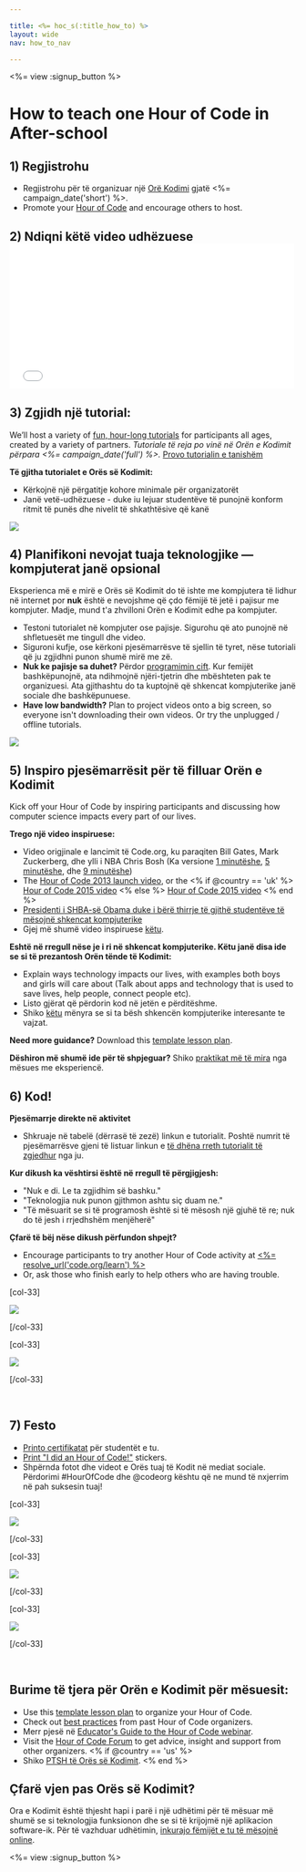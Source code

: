 ```yaml
---

title: <%= hoc_s(:title_how_to) %>
layout: wide
nav: how_to_nav

---
```


<%= view :signup_button %>

# How to teach one Hour of Code in After-school

## 1) Regjistrohu

  * Regjistrohu për të organizuar një [Orë Kodimi](<%= resolve_url('/') %>) gjatë <%= campaign_date('short') %>.
  * Promote your [Hour of Code](<%= resolve_url('/promote') %>) and encourage others to host.

## 2) Ndiqni këtë video udhëzuese <iframe width="500" height="255" src="//www.youtube.com/embed/SrnvvWDm73k" frameborder="0" allowfullscreen></iframe>
## 3) Zgjidh një tutorial:

We’ll host a variety of [fun, hour-long tutorials](<%= resolve_url('https://code.org/learn') %>) for participants all ages, created by a variety of partners. *Tutoriale të reja po vinë në Orën e Kodimit përpara <%= campaign_date('full') %>.* [ Provo tutorialin e tanishëm ](<%= resolve_url("https://code.org/learn") %>)

**Të gjitha tutorialet e Orës së Kodimit:**

  * Kërkojnë një përgatitje kohore minimale për organizatorët
  * Janë vetë-udhëzuese - duke iu lejuar studentëve të punojnë konform ritmit të punës dhe nivelit të shkathtësive që kanë

[![](/images/fit-700/tutorials.png)](<%= resolve_url('https://code.org/learn') %>)

## 4) Planifikoni nevojat tuaja teknologjike — kompjuterat janë opsional

Eksperienca më e mirë e Orës së Kodimit do të ishte me kompjutera të lidhur në internet por **nuk** është e nevojshme që çdo fëmijë të jetë i pajisur me kompjuter. Madje, mund t'a zhvilloni Orën e Kodimit edhe pa kompjuter.

  * Testoni tutorialet në kompjuter ose pajisje. Sigurohu që ato punojnë në shfletuesët me tingull dhe video.
  * Siguroni kufje, ose kërkoni pjesëmarrësve të sjellin të tyret, nëse tutoriali që ju zgjidhni punon shumë mirë me zë.
  * **Nuk ke pajisje sa duhet?** Përdor [ programimin cift](https://www.youtube.com/watch?v=vgkahOzFH2Q). Kur femijët bashkëpunojnë, ata ndihmojnë njëri-tjetrin dhe mbështeten pak te organizuesi. Ata gjithashtu do ta kuptojnë që shkencat kompjuterike janë sociale dhe bashkëpunuese.
  * **Have low bandwidth?** Plan to project videos onto a big screen, so everyone isn't downloading their own videos. Or try the unplugged / offline tutorials.

![](/images/fit-350/group_ipad.jpg)

## 5) Inspiro pjesëmarrësit për të filluar Orën e Kodimit

Kick off your Hour of Code by inspiring participants and discussing how computer science impacts every part of our lives.

**Trego një video inspiruese:**

  * Video origjinale e lancimit të Code.org, ku paraqiten Bill Gates, Mark Zuckerberg, dhe ylli i NBA Chris Bosh (Ka versione [1 minutëshe](https://www.youtube.com/watch?v=qYZF6oIZtfc), [5 minutëshe](https://www.youtube.com/watch?v=nKIu9yen5nc), dhe [9 minutëshe](https://www.youtube.com/watch?v=dU1xS07N-FA))
  * The [Hour of Code 2013 launch video](https://www.youtube.com/watch?v=FC5FbmsH4fw), or the <% if @country == 'uk' %> [Hour of Code 2015 video](https://www.youtube.com/watch?v=7L97YMYqLHc) <% else %> [Hour of Code 2015 video](https://www.youtube.com/watch?v=7L97YMYqLHc) <% end %>
  * [Presidenti i SHBA-së Obama duke i bërë thirrje të gjithë studentëve të mësojnë shkencat kompjuterike](https://www.youtube.com/watch?v=6XvmhE1J9PY)
  * Gjej më shumë video inspiruese [këtu](https://www.youtube.com/playlist?list=PLzdnOPI1iJNfpD8i4Sx7U0y2MccnrNZuP).

**Eshtë në rregull nëse je i ri në shkencat kompjuterike. Këtu janë disa ide se si të prezantosh Orën tënde të Kodimit:**

  * Explain ways technology impacts our lives, with examples both boys and girls will care about (Talk about apps and technology that is used to save lives, help people, connect people etc).
  * Listo gjërat që përdorin kod në jetën e përditëshme.
  * Shiko [këtu](<%= resolve_url('https://code.org/girls') %>) mënyra se si ta bësh shkencën kompjuterike interesante te vajzat.

**Need more guidance?** Download this [template lesson plan](/files/AfterschoolEducatorLessonPlanOutline.docx).

**Dëshiron më shumë ide për të shpjeguar?** Shiko [praktikat më të mira](http://www.slideshare.net/TeachCode/hour-of-code-best-practices-for-successful-educators-51273466) nga mësues me eksperiencë.

## 6) Kod!

**Pjesëmarrje direkte në aktivitet**

  * Shkruaje në tabelë (dërrasë të zezë) linkun e tutorialit. Poshtë numrit të pjesëmarrësve gjeni të listuar linkun e [të dhëna rreth tutorialit të zgjedhur](<%= resolve_url('https://code.org/learn') %>) nga ju.

**Kur dikush ka vështirsi është në rregull të përgjigjesh:**

  * "Nuk e di. Le ta zgjidhim së bashku."
  * "Teknologjia nuk punon gjithmon ashtu siç duam ne."
  * "Të mësuarit se si të programosh është si të mësosh një gjuhë të re; nuk do të jesh i rrjedhshëm menjëherë"

**Çfarë të bëj nëse dikush përfundon shpejt?**

  * Encourage participants to try another Hour of Code activity at [<%= resolve_url('code.org/learn') %>](<%= resolve_url('https://code.org/learn') %>)
  * Or, ask those who finish early to help others who are having trouble.

[col-33]

![](/images/fit-250/highschoolgirls.jpeg)

[/col-33]

[col-33]

![](/images/fit-300/group_ar.jpg)

[/col-33]

<p style="clear:both">
  &nbsp;
</p>

## 7) Festo

  * [Printo certifikatat](<%= resolve_url('https://code.org/certificates') %>) për studentët e tu.
  * [Print "I did an Hour of Code!"](<%= resolve_url('/resources/promote#stickers') %>) stickers.
  * Shpërnda fotot dhe videot e Orës tuaj të Kodit në mediat sociale. Përdorimi #HourOfCode dhe @codeorg kështu që ne mund të nxjerrim në pah suksesin tuaj!

[col-33]

![](/images/fit-250/celebrate2.jpeg)

[/col-33]

[col-33]

![](/images/fit-260/highlight-certificates.jpg)

[/col-33]

[col-33]

![](/images/fit-300/boy-certificate.jpg)

[/col-33]

<p style="clear:both">
  &nbsp;
</p>

## Burime të tjera për Orën e Kodimit për mësuesit:

  * Use this [template lesson plan](/files/AfterschoolEducatorLessonPlanOutline.docx) to organize your Hour of Code.
  * Check out [best practices](http://www.slideshare.net/TeachCode/hour-of-code-best-practices-for-successful-educators-51273466) from past Hour of Code organizers. 
  * Merr pjesë në [Educator's Guide to the Hour of Code webinar](http://www.eventbrite.com/e/an-educators-guide-to-the-hour-of-code-tickets-17987415845).
  * Visit the [Hour of Code Forum](http://forum.code.org/c/plc/hour-of-code) to get advice, insight and support from other organizers. <% if @country == 'us' %>
  * Shiko [PTSH të Orës së Kodimit](https://support.code.org/hc/en-us/categories/200147083-Hour-of-Code). <% end %>

## Çfarë vjen pas Orës së Kodimit?

Ora e Kodimit është thjesht hapi i parë i një udhëtimi për të mësuar më shumë se si teknologjia funksionon dhe se si të krijojmë një aplikacion software-ik. Për të vazhduar udhëtimin, [inkurajo fëmijët e tu të mësojnë online](<%= resolve_url('https://code.org/learn/beyond') %>).

<%= view :signup_button %>